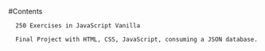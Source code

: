  #Contents

      250 Exercises in JavaScript Vanilla

      Final Project with HTML, CSS, JavaScript, consuming a JSON database.
